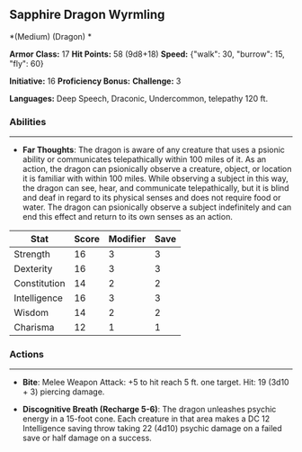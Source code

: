 ## Sapphire Dragon Wyrmling
*(Medium) (Dragon) *

**Armor Class:** 17
**Hit Points:** 58 (9d8+18)
**Speed:** {"walk": 30, "burrow": 15, "fly": 60}

**Initiative:** 16
**Proficiency Bonus:**
**Challenge:** 3

**Languages:** Deep Speech, Draconic, Undercommon, telepathy 120 ft.

### Abilities
 --- 
- **Far Thoughts**: The dragon is aware of any creature that uses a psionic ability or communicates telepathically within 100 miles of it. As an action, the dragon can psionically observe a creature, object, or location it is familiar with within 100 miles. While observing a subject in this way, the dragon can see, hear, and communicate telepathically, but it is blind and deaf in regard to its physical senses and does not require food or water. The dragon can psionically observe a subject indefinitely and can end this effect and return to its own senses as an action.



| Stat | Score | Modifier | Save |
| ---- | ---- | ---- | ---- |
| Strength | 16 | 3 | 3 |
| Dexterity | 16 | 3 | 3 |
| Constitution | 14 | 2 | 2 |
| Intelligence | 16 | 3 | 3 |
| Wisdom | 14 | 2 | 2 |
| Charisma | 12 | 1 | 1 |

### Actions
 --- 
- **Bite**: Melee Weapon Attack: +5 to hit  reach 5 ft.  one target. Hit: 19 (3d10 + 3) piercing damage.

- **Discognitive Breath (Recharge 5-6)**: The dragon unleashes psychic energy in a 15-foot cone. Each creature in that area makes a DC 12 Intelligence saving throw  taking 22 (4d10) psychic damage on a failed save or half damage on a success.

